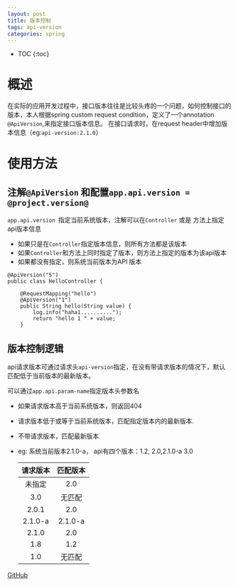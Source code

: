 ```yaml
---
layout: post
title: 版本控制
tags: api-version
categories: spring
---
```

* TOC
{:toc}

# 概述
在实际的应用开发过程中，接口版本往往是比较头疼的一个问题，如何控制接口的版本，本人根据spring custom request condition，定义了一个annotation `@ApiVersion`,来指定接口版本信息。
在接口请求时，在request header中增加版本信息（eg:`api-version:2.1.0`）

# 使用方法
## 注解`@ApiVersion` 和配置`app.api.version = @project.version@`

`app.api.version `指定当前系统版本，注解可以在`Controller` 或是 方法上指定api版本信息
- 如果只是在`Controller`指定版本信息，则所有方法都是该版本
- 如果`Controller`和方法上同时指定了版本，则方法上指定的版本为该api版本
- 如果都没有指定，则系统当前版本为API 版本
```
@ApiVersion("5")
public class HelloController {

    @RequestMapping("hello")
    @ApiVersion("1")
    public String hello(String value) {
        log.info("haha1..........");
        return "hello 1 " + value;
    }
```

## 版本控制逻辑
api请求版本可通过请求头`api-version`指定，在没有带请求版本的情况下，默认匹配低于当前版本的最新版本。

可以通过`app.api.param-name`指定版本头参数名

- 如果请求版本高于当前系统版本，则返回404
- 请求版本低于或等于当前系统版本，匹配指定版本内的最新版本.
- 不带请求版本，匹配最新版本
- eg: 系统当前版本2.1.0-a， api有四个版本：1.2, 2.0,2.1.0-a 3.0

    |请求版本| 匹配版本|
    |:---:|:---:|
    未指定|2.0
    3.0|无匹配
    2.0.1|2.0
    2.1.0-a|2.1.0-a
    2.1.0| 2.0
    1.8|1.2
    1.0|无匹配

[GitHub](https://github.com/suimi/hello-demo/tree/master/api-version-demo)
